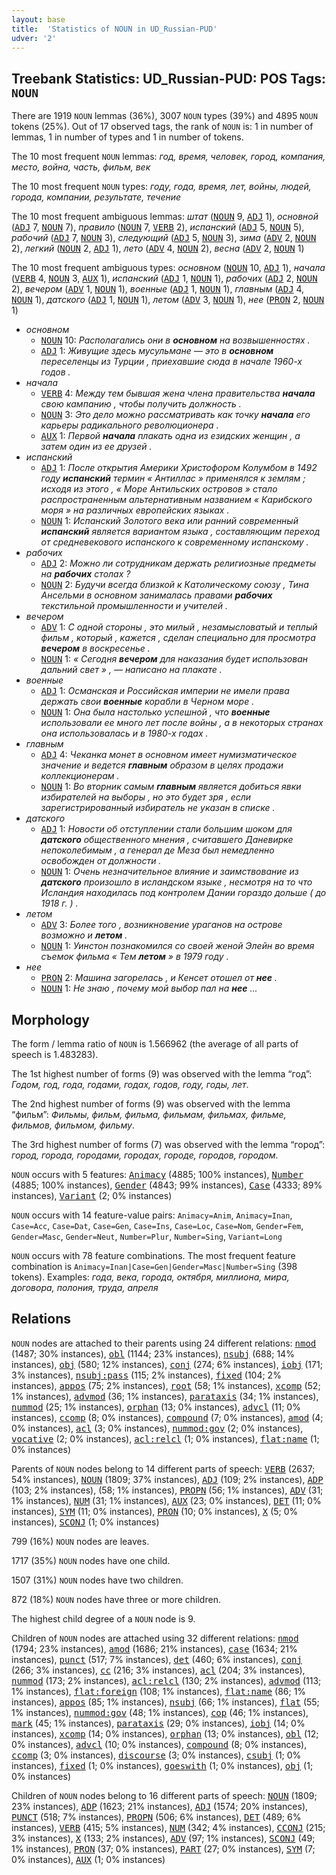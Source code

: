 ```yaml
---
layout: base
title:  'Statistics of NOUN in UD_Russian-PUD'
udver: '2'
---
```


## Treebank Statistics: UD_Russian-PUD: POS Tags: `NOUN`

There are 1919 `NOUN` lemmas (36%), 3007 `NOUN` types (39%) and 4895 `NOUN` tokens (25%).
Out of 17 observed tags, the rank of `NOUN` is: 1 in number of lemmas, 1 in number of types and 1 in number of tokens.

The 10 most frequent `NOUN` lemmas: <em>год, время, человек, город, компания, место, война, часть, фильм, век</em>

The 10 most frequent `NOUN` types:  <em>году, года, время, лет, войны, людей, города, компании, результате, течение</em>

The 10 most frequent ambiguous lemmas: <em>штат</em> (<tt><a href="ru_pud-pos-NOUN.html">NOUN</a></tt> 9, <tt><a href="ru_pud-pos-ADJ.html">ADJ</a></tt> 1), <em>основной</em> (<tt><a href="ru_pud-pos-ADJ.html">ADJ</a></tt> 7, <tt><a href="ru_pud-pos-NOUN.html">NOUN</a></tt> 7), <em>правило</em> (<tt><a href="ru_pud-pos-NOUN.html">NOUN</a></tt> 7, <tt><a href="ru_pud-pos-VERB.html">VERB</a></tt> 2), <em>испанский</em> (<tt><a href="ru_pud-pos-ADJ.html">ADJ</a></tt> 5, <tt><a href="ru_pud-pos-NOUN.html">NOUN</a></tt> 5), <em>рабочий</em> (<tt><a href="ru_pud-pos-ADJ.html">ADJ</a></tt> 7, <tt><a href="ru_pud-pos-NOUN.html">NOUN</a></tt> 3), <em>следующий</em> (<tt><a href="ru_pud-pos-ADJ.html">ADJ</a></tt> 5, <tt><a href="ru_pud-pos-NOUN.html">NOUN</a></tt> 3), <em>зима</em> (<tt><a href="ru_pud-pos-ADV.html">ADV</a></tt> 2, <tt><a href="ru_pud-pos-NOUN.html">NOUN</a></tt> 2), <em>легкий</em> (<tt><a href="ru_pud-pos-NOUN.html">NOUN</a></tt> 2, <tt><a href="ru_pud-pos-ADJ.html">ADJ</a></tt> 1), <em>лето</em> (<tt><a href="ru_pud-pos-ADV.html">ADV</a></tt> 4, <tt><a href="ru_pud-pos-NOUN.html">NOUN</a></tt> 2), <em>весна</em> (<tt><a href="ru_pud-pos-ADV.html">ADV</a></tt> 2, <tt><a href="ru_pud-pos-NOUN.html">NOUN</a></tt> 1)

The 10 most frequent ambiguous types:  <em>основном</em> (<tt><a href="ru_pud-pos-NOUN.html">NOUN</a></tt> 10, <tt><a href="ru_pud-pos-ADJ.html">ADJ</a></tt> 1), <em>начала</em> (<tt><a href="ru_pud-pos-VERB.html">VERB</a></tt> 4, <tt><a href="ru_pud-pos-NOUN.html">NOUN</a></tt> 3, <tt><a href="ru_pud-pos-AUX.html">AUX</a></tt> 1), <em>испанский</em> (<tt><a href="ru_pud-pos-ADJ.html">ADJ</a></tt> 1, <tt><a href="ru_pud-pos-NOUN.html">NOUN</a></tt> 1), <em>рабочих</em> (<tt><a href="ru_pud-pos-ADJ.html">ADJ</a></tt> 2, <tt><a href="ru_pud-pos-NOUN.html">NOUN</a></tt> 2), <em>вечером</em> (<tt><a href="ru_pud-pos-ADV.html">ADV</a></tt> 1, <tt><a href="ru_pud-pos-NOUN.html">NOUN</a></tt> 1), <em>военные</em> (<tt><a href="ru_pud-pos-ADJ.html">ADJ</a></tt> 1, <tt><a href="ru_pud-pos-NOUN.html">NOUN</a></tt> 1), <em>главным</em> (<tt><a href="ru_pud-pos-ADJ.html">ADJ</a></tt> 4, <tt><a href="ru_pud-pos-NOUN.html">NOUN</a></tt> 1), <em>датского</em> (<tt><a href="ru_pud-pos-ADJ.html">ADJ</a></tt> 1, <tt><a href="ru_pud-pos-NOUN.html">NOUN</a></tt> 1), <em>летом</em> (<tt><a href="ru_pud-pos-ADV.html">ADV</a></tt> 3, <tt><a href="ru_pud-pos-NOUN.html">NOUN</a></tt> 1), <em>нее</em> (<tt><a href="ru_pud-pos-PRON.html">PRON</a></tt> 2, <tt><a href="ru_pud-pos-NOUN.html">NOUN</a></tt> 1)


* <em>основном</em>
  * <tt><a href="ru_pud-pos-NOUN.html">NOUN</a></tt> 10: <em>Располагались они в <b>основном</b> на возвышенностях .</em>
  * <tt><a href="ru_pud-pos-ADJ.html">ADJ</a></tt> 1: <em>Живущие здесь мусульмане — это в <b>основном</b> переселенцы из Турции , приехавшие сюда в начале 1960-х годов .</em>
* <em>начала</em>
  * <tt><a href="ru_pud-pos-VERB.html">VERB</a></tt> 4: <em>Между тем бывшая жена члена правительства <b>начала</b> свою кампанию , чтобы получить должность .</em>
  * <tt><a href="ru_pud-pos-NOUN.html">NOUN</a></tt> 3: <em>Это дело можно рассматривать как точку <b>начала</b> его карьеры радикального революционера .</em>
  * <tt><a href="ru_pud-pos-AUX.html">AUX</a></tt> 1: <em>Первой <b>начала</b> плакать одна из езидских женщин , а затем один из ее друзей .</em>
* <em>испанский</em>
  * <tt><a href="ru_pud-pos-ADJ.html">ADJ</a></tt> 1: <em>После открытия Америки Христофором Колумбом в 1492 году <b>испанский</b> термин « Антиллас » применялся к землям ; исходя из этого , « Море Антильских островов » стало распространенным альтернативным названием « Карибского моря » на различных европейских языках .</em>
  * <tt><a href="ru_pud-pos-NOUN.html">NOUN</a></tt> 1: <em>Испанский Золотого века или ранний современный <b>испанский</b> является вариантом языка , составляющим переход от средневекового испанского к современному испанскому .</em>
* <em>рабочих</em>
  * <tt><a href="ru_pud-pos-ADJ.html">ADJ</a></tt> 2: <em>Можно ли сотрудникам держать религиозные предметы на <b>рабочих</b> столах ?</em>
  * <tt><a href="ru_pud-pos-NOUN.html">NOUN</a></tt> 2: <em>Будучи всегда близкой к Католическому союзу , Тина Ансельми в основном занималась правами <b>рабочих</b> текстильной промышленности и учителей .</em>
* <em>вечером</em>
  * <tt><a href="ru_pud-pos-ADV.html">ADV</a></tt> 1: <em>С одной стороны , это милый , незамысловатый и теплый фильм , который , кажется , сделан специально для просмотра <b>вечером</b> в воскресенье .</em>
  * <tt><a href="ru_pud-pos-NOUN.html">NOUN</a></tt> 1: <em>« Сегодня <b>вечером</b> для наказания будет использован дальний свет » , — написано на плакате .</em>
* <em>военные</em>
  * <tt><a href="ru_pud-pos-ADJ.html">ADJ</a></tt> 1: <em>Османская и Российская империи не имели права держать свои <b>военные</b> корабли в Черном море .</em>
  * <tt><a href="ru_pud-pos-NOUN.html">NOUN</a></tt> 1: <em>Она была настолько успешной , что <b>военные</b> использовали ее много лет после войны , а в некоторых странах она использовалась и в 1980-х годах .</em>
* <em>главным</em>
  * <tt><a href="ru_pud-pos-ADJ.html">ADJ</a></tt> 4: <em>Чеканка монет в основном имеет нумизматическое значение и ведется <b>главным</b> образом в целях продажи коллекционерам .</em>
  * <tt><a href="ru_pud-pos-NOUN.html">NOUN</a></tt> 1: <em>Во вторник самым <b>главным</b> является добиться явки избирателей на выборы , но это будет зря , если зарегистрированный избиратель не указан в списке .</em>
* <em>датского</em>
  * <tt><a href="ru_pud-pos-ADJ.html">ADJ</a></tt> 1: <em>Новости об отступлении стали большим шоком для <b>датского</b> общественного мнения , считавшего Даневирке непоколебимым , а генерал де Меза был немедленно освобожден от должности .</em>
  * <tt><a href="ru_pud-pos-NOUN.html">NOUN</a></tt> 1: <em>Очень незначительное влияние и заимствование из <b>датского</b> произошло в исландском языке , несмотря на то что Исландия находилась под контролем Дании гораздо дольше ( до 1918 г. ) .</em>
* <em>летом</em>
  * <tt><a href="ru_pud-pos-ADV.html">ADV</a></tt> 3: <em>Более того , возникновение ураганов на острове возможно и <b>летом</b> .</em>
  * <tt><a href="ru_pud-pos-NOUN.html">NOUN</a></tt> 1: <em>Уинстон познакомился со своей женой Элейн во время съемок фильма « Тем <b>летом</b> » в 1979 году .</em>
* <em>нее</em>
  * <tt><a href="ru_pud-pos-PRON.html">PRON</a></tt> 2: <em>Машина загорелась , и Кенсет отошел от <b>нее</b> .</em>
  * <tt><a href="ru_pud-pos-NOUN.html">NOUN</a></tt> 1: <em>Не знаю , почему мой выбор пал на <b>нее</b> ...</em>

## Morphology

The form / lemma ratio of `NOUN` is 1.566962 (the average of all parts of speech is 1.483283).

The 1st highest number of forms (9) was observed with the lemma “год”: <em>Годом, год, года, годами, годах, годов, году, годы, лет</em>.

The 2nd highest number of forms (9) was observed with the lemma “фильм”: <em>Фильмы, фильм, фильма, фильмам, фильмах, фильме, фильмов, фильмом, фильму</em>.

The 3rd highest number of forms (7) was observed with the lemma “город”: <em>город, города, городами, городах, городе, городов, городом</em>.

`NOUN` occurs with 5 features: <tt><a href="ru_pud-feat-Animacy.html">Animacy</a></tt> (4885; 100% instances), <tt><a href="ru_pud-feat-Number.html">Number</a></tt> (4885; 100% instances), <tt><a href="ru_pud-feat-Gender.html">Gender</a></tt> (4843; 99% instances), <tt><a href="ru_pud-feat-Case.html">Case</a></tt> (4333; 89% instances), <tt><a href="ru_pud-feat-Variant.html">Variant</a></tt> (2; 0% instances)

`NOUN` occurs with 14 feature-value pairs: `Animacy=Anim`, `Animacy=Inan`, `Case=Acc`, `Case=Dat`, `Case=Gen`, `Case=Ins`, `Case=Loc`, `Case=Nom`, `Gender=Fem`, `Gender=Masc`, `Gender=Neut`, `Number=Plur`, `Number=Sing`, `Variant=Long`

`NOUN` occurs with 78 feature combinations.
The most frequent feature combination is `Animacy=Inan|Case=Gen|Gender=Masc|Number=Sing` (398 tokens).
Examples: <em>года, века, города, октября, миллиона, мира, договора, полония, труда, апреля</em>


## Relations

`NOUN` nodes are attached to their parents using 24 different relations: <tt><a href="ru_pud-dep-nmod.html">nmod</a></tt> (1487; 30% instances), <tt><a href="ru_pud-dep-obl.html">obl</a></tt> (1144; 23% instances), <tt><a href="ru_pud-dep-nsubj.html">nsubj</a></tt> (688; 14% instances), <tt><a href="ru_pud-dep-obj.html">obj</a></tt> (580; 12% instances), <tt><a href="ru_pud-dep-conj.html">conj</a></tt> (274; 6% instances), <tt><a href="ru_pud-dep-iobj.html">iobj</a></tt> (171; 3% instances), <tt><a href="ru_pud-dep-nsubj-pass.html">nsubj:pass</a></tt> (115; 2% instances), <tt><a href="ru_pud-dep-fixed.html">fixed</a></tt> (104; 2% instances), <tt><a href="ru_pud-dep-appos.html">appos</a></tt> (75; 2% instances), <tt><a href="ru_pud-dep-root.html">root</a></tt> (58; 1% instances), <tt><a href="ru_pud-dep-xcomp.html">xcomp</a></tt> (52; 1% instances), <tt><a href="ru_pud-dep-advmod.html">advmod</a></tt> (36; 1% instances), <tt><a href="ru_pud-dep-parataxis.html">parataxis</a></tt> (34; 1% instances), <tt><a href="ru_pud-dep-nummod.html">nummod</a></tt> (25; 1% instances), <tt><a href="ru_pud-dep-orphan.html">orphan</a></tt> (13; 0% instances), <tt><a href="ru_pud-dep-advcl.html">advcl</a></tt> (11; 0% instances), <tt><a href="ru_pud-dep-ccomp.html">ccomp</a></tt> (8; 0% instances), <tt><a href="ru_pud-dep-compound.html">compound</a></tt> (7; 0% instances), <tt><a href="ru_pud-dep-amod.html">amod</a></tt> (4; 0% instances), <tt><a href="ru_pud-dep-acl.html">acl</a></tt> (3; 0% instances), <tt><a href="ru_pud-dep-nummod-gov.html">nummod:gov</a></tt> (2; 0% instances), <tt><a href="ru_pud-dep-vocative.html">vocative</a></tt> (2; 0% instances), <tt><a href="ru_pud-dep-acl-relcl.html">acl:relcl</a></tt> (1; 0% instances), <tt><a href="ru_pud-dep-flat-name.html">flat:name</a></tt> (1; 0% instances)

Parents of `NOUN` nodes belong to 14 different parts of speech: <tt><a href="ru_pud-pos-VERB.html">VERB</a></tt> (2637; 54% instances), <tt><a href="ru_pud-pos-NOUN.html">NOUN</a></tt> (1809; 37% instances), <tt><a href="ru_pud-pos-ADJ.html">ADJ</a></tt> (109; 2% instances), <tt><a href="ru_pud-pos-ADP.html">ADP</a></tt> (103; 2% instances),  (58; 1% instances), <tt><a href="ru_pud-pos-PROPN.html">PROPN</a></tt> (56; 1% instances), <tt><a href="ru_pud-pos-ADV.html">ADV</a></tt> (31; 1% instances), <tt><a href="ru_pud-pos-NUM.html">NUM</a></tt> (31; 1% instances), <tt><a href="ru_pud-pos-AUX.html">AUX</a></tt> (23; 0% instances), <tt><a href="ru_pud-pos-DET.html">DET</a></tt> (11; 0% instances), <tt><a href="ru_pud-pos-SYM.html">SYM</a></tt> (11; 0% instances), <tt><a href="ru_pud-pos-PRON.html">PRON</a></tt> (10; 0% instances), <tt><a href="ru_pud-pos-X.html">X</a></tt> (5; 0% instances), <tt><a href="ru_pud-pos-SCONJ.html">SCONJ</a></tt> (1; 0% instances)

799 (16%) `NOUN` nodes are leaves.

1717 (35%) `NOUN` nodes have one child.

1507 (31%) `NOUN` nodes have two children.

872 (18%) `NOUN` nodes have three or more children.

The highest child degree of a `NOUN` node is 9.

Children of `NOUN` nodes are attached using 32 different relations: <tt><a href="ru_pud-dep-nmod.html">nmod</a></tt> (1794; 23% instances), <tt><a href="ru_pud-dep-amod.html">amod</a></tt> (1686; 21% instances), <tt><a href="ru_pud-dep-case.html">case</a></tt> (1634; 21% instances), <tt><a href="ru_pud-dep-punct.html">punct</a></tt> (517; 7% instances), <tt><a href="ru_pud-dep-det.html">det</a></tt> (460; 6% instances), <tt><a href="ru_pud-dep-conj.html">conj</a></tt> (266; 3% instances), <tt><a href="ru_pud-dep-cc.html">cc</a></tt> (216; 3% instances), <tt><a href="ru_pud-dep-acl.html">acl</a></tt> (204; 3% instances), <tt><a href="ru_pud-dep-nummod.html">nummod</a></tt> (173; 2% instances), <tt><a href="ru_pud-dep-acl-relcl.html">acl:relcl</a></tt> (130; 2% instances), <tt><a href="ru_pud-dep-advmod.html">advmod</a></tt> (113; 1% instances), <tt><a href="ru_pud-dep-flat-foreign.html">flat:foreign</a></tt> (108; 1% instances), <tt><a href="ru_pud-dep-flat-name.html">flat:name</a></tt> (86; 1% instances), <tt><a href="ru_pud-dep-appos.html">appos</a></tt> (85; 1% instances), <tt><a href="ru_pud-dep-nsubj.html">nsubj</a></tt> (66; 1% instances), <tt><a href="ru_pud-dep-flat.html">flat</a></tt> (55; 1% instances), <tt><a href="ru_pud-dep-nummod-gov.html">nummod:gov</a></tt> (48; 1% instances), <tt><a href="ru_pud-dep-cop.html">cop</a></tt> (46; 1% instances), <tt><a href="ru_pud-dep-mark.html">mark</a></tt> (45; 1% instances), <tt><a href="ru_pud-dep-parataxis.html">parataxis</a></tt> (29; 0% instances), <tt><a href="ru_pud-dep-iobj.html">iobj</a></tt> (14; 0% instances), <tt><a href="ru_pud-dep-xcomp.html">xcomp</a></tt> (14; 0% instances), <tt><a href="ru_pud-dep-orphan.html">orphan</a></tt> (13; 0% instances), <tt><a href="ru_pud-dep-obl.html">obl</a></tt> (12; 0% instances), <tt><a href="ru_pud-dep-advcl.html">advcl</a></tt> (10; 0% instances), <tt><a href="ru_pud-dep-compound.html">compound</a></tt> (8; 0% instances), <tt><a href="ru_pud-dep-ccomp.html">ccomp</a></tt> (3; 0% instances), <tt><a href="ru_pud-dep-discourse.html">discourse</a></tt> (3; 0% instances), <tt><a href="ru_pud-dep-csubj.html">csubj</a></tt> (1; 0% instances), <tt><a href="ru_pud-dep-fixed.html">fixed</a></tt> (1; 0% instances), <tt><a href="ru_pud-dep-goeswith.html">goeswith</a></tt> (1; 0% instances), <tt><a href="ru_pud-dep-obj.html">obj</a></tt> (1; 0% instances)

Children of `NOUN` nodes belong to 16 different parts of speech: <tt><a href="ru_pud-pos-NOUN.html">NOUN</a></tt> (1809; 23% instances), <tt><a href="ru_pud-pos-ADP.html">ADP</a></tt> (1623; 21% instances), <tt><a href="ru_pud-pos-ADJ.html">ADJ</a></tt> (1574; 20% instances), <tt><a href="ru_pud-pos-PUNCT.html">PUNCT</a></tt> (518; 7% instances), <tt><a href="ru_pud-pos-PROPN.html">PROPN</a></tt> (506; 6% instances), <tt><a href="ru_pud-pos-DET.html">DET</a></tt> (489; 6% instances), <tt><a href="ru_pud-pos-VERB.html">VERB</a></tt> (415; 5% instances), <tt><a href="ru_pud-pos-NUM.html">NUM</a></tt> (342; 4% instances), <tt><a href="ru_pud-pos-CCONJ.html">CCONJ</a></tt> (215; 3% instances), <tt><a href="ru_pud-pos-X.html">X</a></tt> (133; 2% instances), <tt><a href="ru_pud-pos-ADV.html">ADV</a></tt> (97; 1% instances), <tt><a href="ru_pud-pos-SCONJ.html">SCONJ</a></tt> (49; 1% instances), <tt><a href="ru_pud-pos-PRON.html">PRON</a></tt> (37; 0% instances), <tt><a href="ru_pud-pos-PART.html">PART</a></tt> (27; 0% instances), <tt><a href="ru_pud-pos-SYM.html">SYM</a></tt> (7; 0% instances), <tt><a href="ru_pud-pos-AUX.html">AUX</a></tt> (1; 0% instances)

